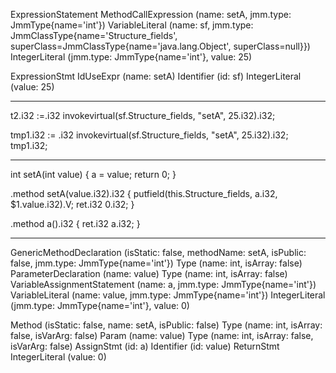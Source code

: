 ExpressionStatement
		MethodCallExpression (name: setA, jmm.type: JmmType{name='int'})
   			VariableLiteral (name: sf, jmm.type: JmmClassType{name='Structure_fields', superClass=JmmClassType{name='java.lang.Object', superClass=null}})
   			IntegerLiteral (jmm.type: JmmType{name='int'}, value: 25)

ExpressionStmt
		IdUseExpr (name: setA)
				Identifier (id: sf)
				IntegerLiteral (value: 25)



- - -

t2.i32 :=.i32 invokevirtual(sf.Structure_fields, "setA", 25.i32).i32;


tmp1.i32 := .i32 invokevirtual(sf.Structure_fields, "setA", 25.i32).i32;
tmp1.i32;

---

int setA(int value) {
		a = value;
		return 0;
}


.method setA(value.i32).i32 {
		putfield(this.Structure_fields, a.i32, $1.value.i32).V;
		ret.i32 0.i32;
}

.method a().i32 {
ret.i32 a.i32;
}


---

GenericMethodDeclaration (isStatic: false, methodName: setA, isPublic: false, jmm.type: JmmType{name='int'})
	  Type (name: int, isArray: false)
	  ParameterDeclaration (name: value)
	     Type (name: int, isArray: false)
	  VariableAssignmentStatement (name: a, jmm.type: JmmType{name='int'})
	     VariableLiteral (name: value, jmm.type: JmmType{name='int'})
	  IntegerLiteral (jmm.type: JmmType{name='int'}, value: 0)

Method (isStatic: false, name: setA, isPublic: false)
   Type (name: int, isArray: false, isVarArg: false)
   Param (name: value)
      Type (name: int, isArray: false, isVarArg: false)
   AssignStmt (id: a)
      Identifier (id: value)
   ReturnStmt
      IntegerLiteral (value: 0)
